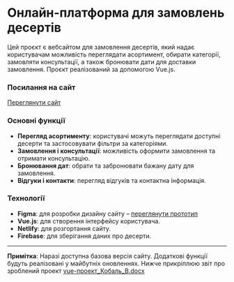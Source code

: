 # Онлайн-платформа для замовлень десертів

Цей проєкт є вебсайтом для замовлення десертів, який надає користувачам можливість переглядати асортимент, обирати категорії, замовляти консультації, а також бронювати дати для доставки замовлення. Проєкт реалізований за допомогою Vue.js.

### Посилання на сайт
[Переглянути сайт](https://desset-shop.netlify.app/)

### Основні функції
- **Перегляд асортименту**: користувачі можуть переглядати доступні десерти та застосовувати фільтри за категоріями.
- **Замовлення і консультації**: можливість оформити замовлення та отримати консультацію.
- **Бронювання дат**: обрати та забронювати бажану дату для замовлення.
- **Відгуки і контакти**: перегляд відгуків та контактна інформація.

### Технології
- **Figma**: для розробки дизайну сайту – [переглянути прототип](https://www.figma.com/proto/7w0gwro26XLPO73xJDKbIj/Figma-basics?node-id=601-9&t=IvBEOf7vk2TAecHg-1)
- **Vue.js**: для створення інтерфейсу користувача.
- **Netlify**: для розгортання сайту.
- **Firebase**: для зберігання даних про десерти.

---

**Примітка**: Наразі доступна базова версія сайту. Додаткові функції будуть реалізовані у майбутніх оновленнях.
Нижче прикріплюю звіт про зроблений проект
[vue-проект_Кобаль_В.docx](https://github.com/user-attachments/files/17650749/vue-._._.docx)
